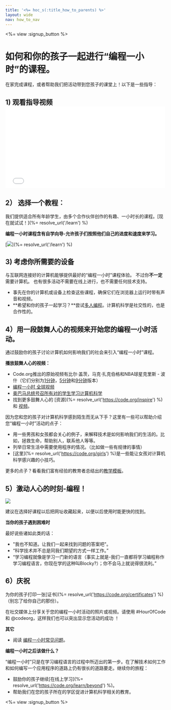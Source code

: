 ```yaml
---
title: '<%= hoc_s(:title_how_to_parents) %>'
layout: wide
nav: how_to_nav
---
```

<%= view :signup_button %>

# 如何和你的孩子一起进行“编程一小时”的课程。

在家完成课程，或者帮助我们把活动带到您孩子的课堂上！以下是一些指导：

## 1) 观看指导视频 <iframe width="500" height="255" src="//www.youtube.com/embed/SrnvvWDm73k" frameborder="0" allowfullscreen mark="crwd-mark"></iframe> 

## 2） 选择一个教程︰

我们提供适合所有年龄学生，由多个合作伙伴创作的有趣、一小时长的课程。[现在就试试！](%= resolve_url('/learn') %)

**编程一小时课程含有自学向导-允许孩子们按照他们自己的进度和速度来学习。**

[![](/images/fit-700/tutorials.png)](%= resolve_url('/learn') %)

## 3) 考虑你所需要的设备

与互联网连接好的计算机能够提供最好的“编程一小时”课程体验。 不过你**不一定**需要计算机。 也有很多活动不需要在线上进行，也不需要任何技术支持。

- 事先在你的计算机或设备上检查这些课程，确保它们在浏览器上运行时带有声音和视频。
- **希望和你的孩子一起学习？**尝试[多人编程](http://www.ncwit.org/resources/pair-programming-box-power-collaborative-learning)。计算机科学是社交性的，也是合作性的。

## 4）用一段鼓舞人心的视频来开始您的编程一小时活动。

通过鼓励你的孩子讨论计算机如何影响我们的社会来引入“编程一小时”课程。

**播放鼓舞人心的视频：**

- Code.org推出的原始视频有比尔·盖茨，马克·扎克伯格和NBA球星克里斯 - 波什（它们分别为[1分钟](https://www.youtube.com/watch?v=qYZF6oIZtfc)，[5分钟](https://www.youtube.com/watch?v=nKIu9yen5nc)和[9分钟](https://www.youtube.com/watch?v=dU1xS07N-FA)版本）
- [编程一小时 全球视频 ](https://www.youtube.com/watch?v=KsOIlDT145A)
- [奥巴马总统号召所有对的学生学习计算机科学](https://www.youtube.com/watch?v=6XvmhE1J9PY)
- 找到更多鼓舞人心的 [资源](%= resolve_url('https://code.org/inspire') %) 和 [视频](https://www.youtube.com/playlist?list=PLzdnOPI1iJNfpD8i4Sx7U0y2MccnrNZuP)。

因为您和您的孩子对计算机科学感到陌生而无从下手？这里有一些可以帮助介绍您“编程一小时”活动的点子：

- 用一些男孩和女孩都会关心的例子，来解释技术是如何影响我们的生活的。比如，拯救生命，帮助别人，联系他人等等。
- 列举日常生活中需要使用程序的情况。（比如做一些有规律的事情）
- [这里](%= resolve_url('https://code.org/girls') %)是一些能让女孩对计算机科学感兴趣的小技巧。

更多的点子？看看我们富有经验的教育者总结出的[教学模板](/files/AfterschoolEducatorLessonPlanOutline.docx)。

## 5）激动人心的时刻-编程！

<img src="/images/fit-700/tutorial-short-link.png" />

建议在选择好课程以后把网址收藏起来，以便以后使用时能更快的找到。

**当你的孩子遇到困难时**

最好说些诸如此类的话：

- "我也不知道。让我们一起来找到问题的答案吧"。
- “科学技术并不总是同我们期望的方式一样工作。”
- “学习编程就像是学习一门新的语言（事实上就是-我们一直都将学习编程称作学习编程语言，你现在学的这种叫Blocky?）；你不会马上就说得很流利。”

## 6）庆祝

为你的孩子打印一张[证书](%= resolve_url('https://code.org/certificates') %)（别忘了给你自己的那份）。

在社交媒体上分享关于您的编程一小时活动的照片或视频。请使用 #HourOfCode 和 @codeorg，这样我们也可以突出显示您活动的成功 ！

**其它**

- 阅读 [编程一小时常见问题](https://support.code.org/hc/en-us/categories/200147083-Hour-of-Code)。

**编程一小时之后该做什么？**

“编程一小时”只是在学习编程语言的过程中所迈出的第一步。在了解技术如何工作和如何编写一个应用程序的道路上仍有很长的道路要走。继续你的旅程：

- 鼓励你的孩子继续[在线上学习](%= resolve_url('https://code.org/learn/beyond') %)。
- 帮助我们在您的孩子所在的学区促进计算机科学相关的教育。

<%= view :signup_button %>